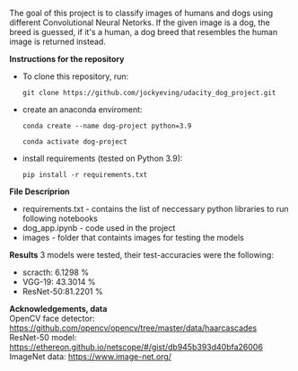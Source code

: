 The goal of this project is to classify images of humans and dogs using different Convolutional Neural Netorks. If the given image is a dog, the breed is guessed, 
if it's a human, a dog breed that resembles the human image is returned instead.

**Instructions for the repository**
- To clone this repository, run:
  ```
  git clone https://github.com/jockyeving/udacity_dog_project.git
  ```
- create an anaconda enviroment:
  ```
  conda create --name dog-project python=3.9

  conda activate dog-project
  ```  
- install requirements (tested on Python 3.9):
  ```
  pip install -r requirements.txt
  ```

**File Descriprion**
 - requirements.txt - contains the list of neccessary python libraries to run following notebooks
 - dog_app.ipynb - code used in the project
 - images - folder that containts images for testing the models

**Results**
3 models were tested, their test-accuracies were the following:
- scracth:  6.1298 %
- VGG-19:   43.3014 %
- ResNet-50:81.2201 %

**Acknowledgements, data**
<br>OpenCV face detector: https://github.com/opencv/opencv/tree/master/data/haarcascades
<br>ResNet-50 model: https://ethereon.github.io/netscope/#/gist/db945b393d40bfa26006
<br>ImageNet data: https://www.image-net.org/

